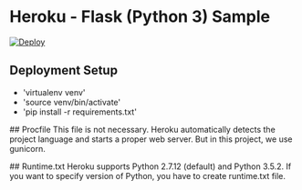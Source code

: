 # Heroku - Flask (Python 3) Sample
[![Deploy](https://www.herokucdn.com/deploy/button.svg)](https://heroku.com/deploy)

## Deployment Setup
* 'virtualenv venv'
* 'source venv/bin/activate'
* 'pip install -r requirements.txt'

## Procfile
This file is not necessary. Heroku automatically detects the project language and starts a proper web server. But in this project, we use gunicorn.

## Runtime.txt
Heroku supports Python 2.7.12 (default) and Python 3.5.2. If you want to specify version of Python, you have to create runtime.txt file.